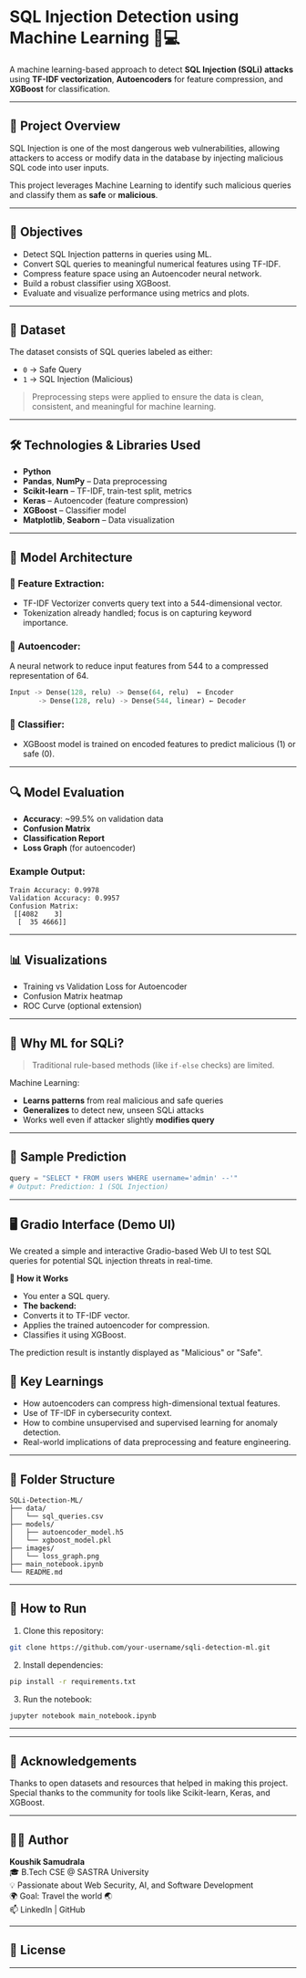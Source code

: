 # SQL Injection Detection using Machine Learning 🔐💻

A machine learning-based approach to detect **SQL Injection (SQLi) attacks** using **TF-IDF vectorization**, **Autoencoders** for feature compression, and **XGBoost** for classification.

---

## 🧠 Project Overview

SQL Injection is one of the most dangerous web vulnerabilities, allowing attackers to access or modify data in the database by injecting malicious SQL code into user inputs.

This project leverages Machine Learning to identify such malicious queries and classify them as **safe** or **malicious**.

---

## 🚀 Objectives

- Detect SQL Injection patterns in queries using ML.
- Convert SQL queries to meaningful numerical features using TF-IDF.
- Compress feature space using an Autoencoder neural network.
- Build a robust classifier using XGBoost.
- Evaluate and visualize performance using metrics and plots.

---

## 📁 Dataset

The dataset consists of SQL queries labeled as either:
- `0` → Safe Query
- `1` → SQL Injection (Malicious)

> Preprocessing steps were applied to ensure the data is clean, consistent, and meaningful for machine learning.

---

## 🛠️ Technologies & Libraries Used

- **Python**
- **Pandas**, **NumPy** – Data preprocessing
- **Scikit-learn** – TF-IDF, train-test split, metrics
- **Keras** – Autoencoder (feature compression)
- **XGBoost** – Classifier model
- **Matplotlib**, **Seaborn** – Data visualization

---

## 🧪 Model Architecture

### 🔹 Feature Extraction:
- TF-IDF Vectorizer converts query text into a 544-dimensional vector.
- Tokenization already handled; focus is on capturing keyword importance.

### 🔹 Autoencoder:
A neural network to reduce input features from 544 to a compressed representation of 64.

```python
Input -> Dense(128, relu) -> Dense(64, relu)  ← Encoder  
       -> Dense(128, relu) -> Dense(544, linear) ← Decoder
```


### 🔹 Classifier:

- XGBoost model is trained on encoded features to predict malicious (1) or safe (0).

---

## 🔍 Model Evaluation

- **Accuracy**: ~99.5% on validation data
- **Confusion Matrix**
- **Classification Report**
- **Loss Graph** (for autoencoder)

### Example Output:
```
Train Accuracy: 0.9978
Validation Accuracy: 0.9957
Confusion Matrix:
 [[4082    3]
  [  35 4666]]
```

---

## 📊 Visualizations

- Training vs Validation Loss for Autoencoder
- Confusion Matrix heatmap
- ROC Curve (optional extension)

---

## 🔐 Why ML for SQLi?

> Traditional rule-based methods (like `if-else` checks) are limited.

Machine Learning:

- **Learns patterns** from real malicious and safe queries
- **Generalizes** to detect new, unseen SQLi attacks
- Works well even if attacker slightly **modifies query**

---

## 💬 Sample Prediction

```python
query = "SELECT * FROM users WHERE username='admin' --'"
# Output: Prediction: 1 (SQL Injection)
```

---
## 🖥️ Gradio Interface (Demo UI)
 We created a simple and interactive Gradio-based Web UI to test SQL queries for potential SQL injection threats in real-time.

**🔧 How it Works**
- You enter a SQL query.
- **The backend:**
- Converts it to TF-IDF vector.
- Applies the trained autoencoder for compression.
- Classifies it using XGBoost.

The prediction result is instantly displayed as "Malicious" or "Safe".
## 🧠 Key Learnings

- How autoencoders can compress high-dimensional textual features.
- Use of TF-IDF in cybersecurity context.
- How to combine unsupervised and supervised learning for anomaly detection.
- Real-world implications of data preprocessing and feature engineering.

---

## 📂 Folder Structure

```
SQLi-Detection-ML/
├── data/
│   └── sql_queries.csv
├── models/
│   ├── autoencoder_model.h5
│   └── xgboost_model.pkl
├── images/
│   └── loss_graph.png
├── main_notebook.ipynb
└── README.md
```

---

## 🧪 How to Run

1. Clone this repository:

```bash
git clone https://github.com/your-username/sqli-detection-ml.git
```

2. Install dependencies:

```bash
pip install -r requirements.txt
```

3. Run the notebook:

```bash
jupyter notebook main_notebook.ipynb
```

---


---

## 🙌 Acknowledgements

Thanks to open datasets and resources that helped in making this project.  
Special thanks to the community for tools like Scikit-learn, Keras, and XGBoost.

---

## 🧑‍💻 Author

**Koushik Samudrala**  
🎓 B.Tech CSE @ SASTRA University  
💡 Passionate about Web Security, AI, and Software Development  
🌍 Goal: Travel the world 🌏  
📫 LinkedIn | GitHub

---

## 📃 License



---
